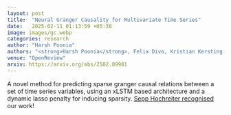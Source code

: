 ```yaml
---
layout: post
title:  "Neural Granger Causality for Multivariate Time Series"
date:   2025-02-11 01:13:59 +05:30
image: images/gc.webp
categories: research
author: "Harsh Poonia"
authors: "<strong>Harsh Poonia</strong>, Felix Divo, Kristian Kersting, Devendra Singh Dhami"
venue: "OpenReview"
arxiv: https://arxiv.org/abs/2502.09981
---
```

A novel method for predicting sparse granger causal relations between a set of time series variables, using an xLSTM based architecture and a dynamic lasso penalty for inducing sparsity. <a href="https://en.wikipedia.org/wiki/Sepp_Hochreiter#Long_short-term_memory_(LSTM)"> Sepp Hochreiter </a> <a href="https://x.com/HochreiterSepp/status/1891371016846196745" target="_blank"> recognised </a> our work!